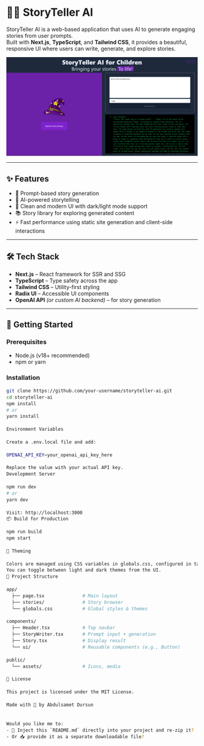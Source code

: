 # 🧙‍♂️ StoryTeller AI

StoryTeller AI is a web-based application that uses AI to generate engaging stories from user prompts.  
Built with **Next.js**, **TypeScript**, and **Tailwind CSS**, it provides a beautiful, responsive UI where users can write, generate, and explore stories.

![App Screenshot](./images/Screenshot%202025-05-15%20220221.png)

---

## ✨ Features

- 📄 Prompt-based story generation  
- 🧠 AI-powered storytelling  
- 🎨 Clean and modern UI with dark/light mode support  
- 📚 Story library for exploring generated content  
- ⚡ Fast performance using static site generation and client-side interactions  

---

## 🛠️ Tech Stack

- **Next.js** – React framework for SSR and SSG  
- **TypeScript** – Type safety across the app  
- **Tailwind CSS** – Utility-first styling  
- **Radix UI** – Accessible UI components  
- **OpenAI API** _(or custom AI backend)_ – for story generation  

---

## 🚀 Getting Started

### Prerequisites

- Node.js (v18+ recommended)
- npm or yarn

### Installation

```bash
git clone https://github.com/your-username/storyteller-ai.git
cd storyteller-ai
npm install
# or
yarn install

Environment Variables

Create a .env.local file and add:

OPENAI_API_KEY=your_openai_api_key_here

Replace the value with your actual API key.
Development Server

npm run dev
# or
yarn dev

Visit: http://localhost:3000
📦 Build for Production

npm run build
npm start

🎨 Theming

Colors are managed using CSS variables in globals.css, configured in tailwind.config.ts.
You can toggle between light and dark themes from the UI.
📁 Project Structure

app/
  ├── page.tsx              # Main layout
  ├── stories/              # Story browser
  └── globals.css           # Global styles & themes

components/
  ├── Header.tsx            # Top navbar
  ├── StoryWriter.tsx       # Prompt input + generation
  ├── Story.tsx             # Display result
  └── ui/                   # Reusable components (e.g., Button)

public/
  └── assets/               # Icons, media

📄 License

This project is licensed under the MIT License.

Made with 💜 by Abdulsamet Dursun


Would you like me to:
- 📝 Inject this `README.md` directly into your project and re-zip it?
- Or 📥 provide it as a separate downloadable file?
